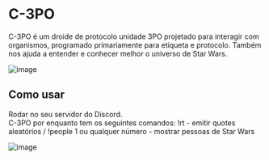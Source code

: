 # C-3PO

C-3PO é um droide de protocolo unidade 3PO projetado para interagir com organismos, programado primariamente para etiqueta e protocolo.
Também nos ajuda a entender e conhecer melhor o universo de Star Wars.

![image](https://user-images.githubusercontent.com/70555750/188276586-7dcc1c75-06ea-470b-918f-894067b6f185.png)


Como usar
---------------------------------------------
Rodar no seu servidor do Discord.  
C-3PO por enquanto tem os seguintes comandos:
!rt - emitir quotes aleatórios / !people 1 ou qualquer número - mostrar pessoas de Star Wars

![image](https://user-images.githubusercontent.com/70555750/188277022-de80b8b5-5894-4277-8420-f01d071eb48e.png)

